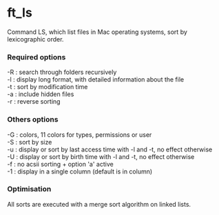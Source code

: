 # ft_ls
Command LS, which list files in Mac operating systems, sort by lexicographic order.

### Required options
-R : search through folders recursively  
-l : display long format, with detailed information about the file  
-t : sort by modification time  
-a : include hidden files  
-r : reverse sorting  

### Others options
-G : colors, 11 colors for types, permissions or user  
-S : sort by size  
-u : display or sort by last access time with -l and -t, no effect otherwise  
-U : display or sort by birth time with -l and -t, no effect otherwise  
-f : no acsii sorting + option 'a' active  
-1 : display in a single column (default is in column)  

### Optimisation
All sorts are executed with a merge sort algorithm on linked lists.

